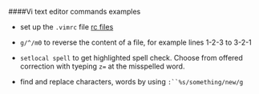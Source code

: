 ####Vi text editor commands examples

- set up the `.vimrc` file [rc files](https://github.com/bkocis/linux_rc-s/blob/master/vimrc/)

- `g/^/m0` to reverse the content of a file, for example lines 1-2-3 to 3-2-1

- `setlocal spell` to get highlighted spell check. Choose from offered correction with tyeping `z=` at the misspelled word. 

- find and replace characters, words by using `:``%s/something/new/g`

